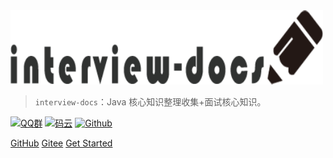 

<img src="_media/docs.png"  width="500" />


> `interview-docs`：Java 核心知识整理收集+面试核心知识。

[![QQ群](https://img.shields.io/badge/QQ%E7%BE%A4-924715723-yellowgreen.svg)](https://jq.qq.com/?_wv=1027&k=5PIRvFq)
[![码云](https://img.shields.io/badge/Gitee-%E7%A0%81%E4%BA%91-yellow.svg)](https://gitee.com/qinxuewu)
[![Github](https://img.shields.io/badge/Github-Github-red.svg)](https://github.com/a870439570)

[GitHub](https://github.com/a870439570/interview-docs/tree/master)
[Gitee](https://gitee.com/qinxuewu)
[Get Started](#quick-start)
